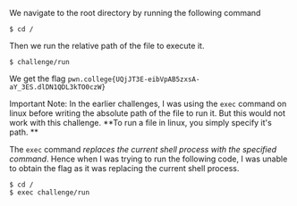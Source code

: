 We navigate to the root directory by running the following command
```
$ cd /
```

Then we run the relative path of the file to execute it. 
```
$ challenge/run
```

We get the flag `pwn.college{UQjJT3E-eibVpAB5zxsA-aY_3ES.dlDN1QDL3kTO0czW}`



Important Note:
In the earlier challenges, I was using the `exec` command on linux before writing the absolute path of the file to run it. But this would not work with this challenge. **To run a file in linux, you simply specify it's path. **

The `exec` command _replaces the current shell process with the specified command_. Hence when I was trying to run the following code, I was unable to obtain the flag as it was replacing the current shell process.

```
$ cd /
$ exec challenge/run
```
